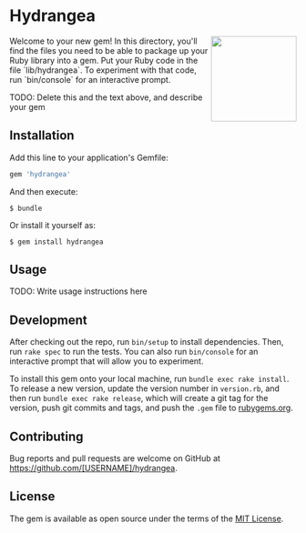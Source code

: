 # Hydrangea
<img align="right" src="https://github.com/fledman/hydrangea/blob/master/resources/anastomosis.jpg" height=150 with=150>
Welcome to your new gem! In this directory, you'll find the files you need to be able to package up your Ruby library into a gem. Put your Ruby code in the file `lib/hydrangea`. To experiment with that code, run `bin/console` for an interactive prompt.

TODO: Delete this and the text above, and describe your gem

## Installation

Add this line to your application's Gemfile:

```ruby
gem 'hydrangea'
```

And then execute:

    $ bundle

Or install it yourself as:

    $ gem install hydrangea

## Usage

TODO: Write usage instructions here

## Development

After checking out the repo, run `bin/setup` to install dependencies. Then, run `rake spec` to run the tests. You can also run `bin/console` for an interactive prompt that will allow you to experiment.

To install this gem onto your local machine, run `bundle exec rake install`. To release a new version, update the version number in `version.rb`, and then run `bundle exec rake release`, which will create a git tag for the version, push git commits and tags, and push the `.gem` file to [rubygems.org](https://rubygems.org).

## Contributing

Bug reports and pull requests are welcome on GitHub at https://github.com/[USERNAME]/hydrangea.


## License

The gem is available as open source under the terms of the [MIT License](http://opensource.org/licenses/MIT).


